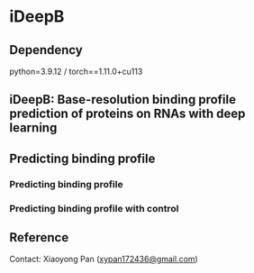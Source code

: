 # iDeepB

## Dependency
python=3.9.12 /
torch==1.11.0+cu113

## iDeepB: Base-resolution binding profile prediction of proteins on RNAs with deep learning



## Predicting binding profile

### Predicting binding profile 

### Predicting binding profile with control

## Reference
Contact: Xiaoyong Pan (xypan172436@gmail.com)
